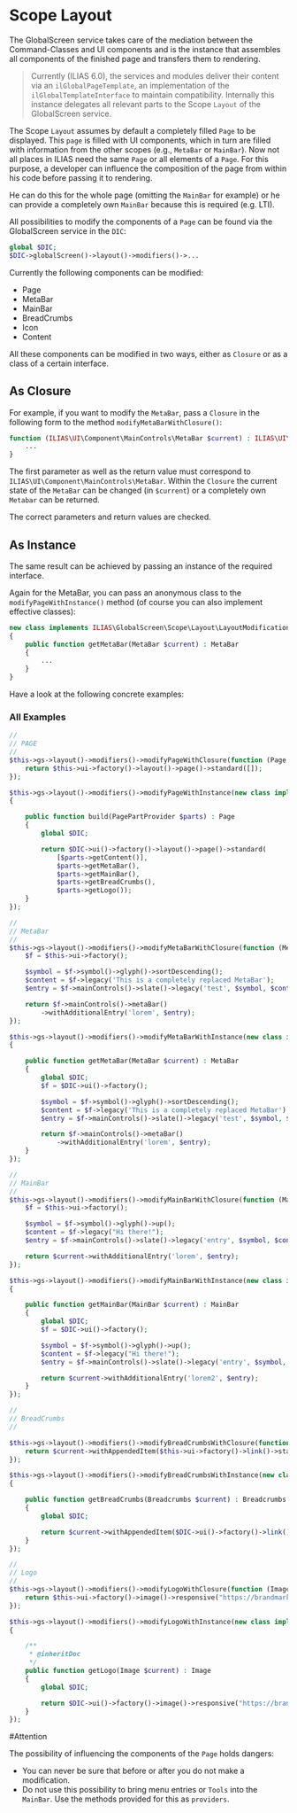 Scope Layout
============
The GlobalScreen service takes care of the mediation between the Command-Classes and UI components and is the instance that assembles all components of the finished page and transfers them to rendering.

> Currently (ILIAS 6.0), the services and modules deliver their content via an `ilGlobalPageTemplate`, an implementation of the `ilGlobalTemplateInterface` to maintain compatibility. Internally this instance delegates all relevant parts to the Scope `Layout` of the GlobalScreen service.

The Scope `Layout` assumes by default a completely filled `Page` to be displayed. This `page` is filled with UI components, which in turn are filled with information from the other scopes (e.g., `MetaBar` or `MainBar`). Now not all places in ILIAS need the same `Page` or all elements of a `Page`.  For this purpose, a developer can influence the composition of the page from within his code before passing it to rendering.

He can do this for the whole page (omitting the `MainBar` for example) or he can provide a completely own `MainBar` because this is required (e.g. LTI).

All possibilities to modify the components of a `Page` can be found via the GlobalScreen service in the `DIC`:

```php
global $DIC;
$DIC->globalScreen()->layout()->modifiers()->...
```

Currently the following components can be modified:
- Page
- MetaBar
- MainBar
- BreadCrumbs
- Icon
- Content

All these components can be modified in two ways, either as `Closure` or as a class of a certain interface.

## As Closure 

For example, if you want to modify the `MetaBar`, pass a `Closure` in the following form to the method `modifyMetaBarWithClosure()`:

```php
function (ILIAS\UI\Component\MainControls\MetaBar $current) : ILIAS\UI\Component\MainControls\MetaBar {
    ...
}
```

The first parameter as well as the return value must correspond to `ILIAS\UI\Component\MainControls\MetaBar`. Within the `Closure` the current state of the `MetaBar` can be changed (in `$current`) or a completely own `Metabar` can be returned.

The correct parameters and return values are checked.

## As Instance
The same result can be achieved by passing an instance of the required interface.

Again for the MetaBar, you can pass an anonymous class to the `modifyPageWithInstance()` method (of course you can also implement effective classes):

```php
new class implements ILIAS\GlobalScreen\Scope\Layout\LayoutModification\MetaBarModifier
{
    public function getMetaBar(MetaBar $current) : MetaBar
    {
        ...
    }
}
```

Have a look at the following concrete examples:

### All Examples
```php
//
// PAGE
//
$this->gs->layout()->modifiers()->modifyPageWithClosure(function (Page $current) : Page {
    return $this->ui->factory()->layout()->page()->standard([]);
});

$this->gs->layout()->modifiers()->modifyPageWithInstance(new class implements PageBuilder
{

    public function build(PagePartProvider $parts) : Page
    {
        global $DIC;

        return $DIC->ui()->factory()->layout()->page()->standard(
            [$parts->getContent()],
            $parts->getMetaBar(),
            $parts->getMainBar(),
            $parts->getBreadCrumbs(),
            $parts->getLogo());
    }
});

//
// MetaBar
//
$this->gs->layout()->modifiers()->modifyMetaBarWithClosure(function (MetaBar $current) : MetaBar {
    $f = $this->ui->factory();

    $symbol = $f->symbol()->glyph()->sortDescending();
    $content = $f->legacy('This is a completely replaced MetaBar');
    $entry = $f->mainControls()->slate()->legacy('test', $symbol, $content);

    return $f->mainControls()->metaBar()
        ->withAdditionalEntry('lorem', $entry);
});

$this->gs->layout()->modifiers()->modifyMetaBarWithInstance(new class implements MetaBarModifier
{

    public function getMetaBar(MetaBar $current) : MetaBar
    {
        global $DIC;
        $f = $DIC->ui()->factory();

        $symbol = $f->symbol()->glyph()->sortDescending();
        $content = $f->legacy('This is a completely replaced MetaBar');
        $entry = $f->mainControls()->slate()->legacy('test', $symbol, $content);

        return $f->mainControls()->metaBar()
            ->withAdditionalEntry('lorem', $entry);
    }
});

//
// MainBar
//
$this->gs->layout()->modifiers()->modifyMainBarWithClosure(function (MainBar $current) : MainBar {
    $f = $this->ui->factory();

    $symbol = $f->symbol()->glyph()->up();
    $content = $f->legacy("Hi there!");
    $entry = $f->mainControls()->slate()->legacy('entry', $symbol, $content);

    return $current->withAdditionalEntry('lorem', $entry);
});

$this->gs->layout()->modifiers()->modifyMainBarWithInstance(new class implements MainBarModifier
{

    public function getMainBar(MainBar $current) : MainBar
    {
        global $DIC;
        $f = $DIC->ui()->factory();

        $symbol = $f->symbol()->glyph()->up();
        $content = $f->legacy("Hi there!");
        $entry = $f->mainControls()->slate()->legacy('entry', $symbol, $content);

        return $current->withAdditionalEntry('lorem2', $entry);
    }
});

//
// BreadCrumbs
//

$this->gs->layout()->modifiers()->modifyBreadCrumbsWithClosure(function (Breadcrumbs $current) : Breadcrumbs {
    return $current->withAppendedItem($this->ui->factory()->link()->standard("Additional Item!", "#"));
});

$this->gs->layout()->modifiers()->modifyBreadCrumbsWithInstance(new class implements BreadCrumbsModifier
{

    public function getBreadCrumbs(Breadcrumbs $current) : Breadcrumbs
    {
        global $DIC;

        return $current->withAppendedItem($DIC->ui()->factory()->link()->standard("another Item!", "#"));
    }
});

//
// Logo
//
$this->gs->layout()->modifiers()->modifyLogoWithClosure(function (Image $current) : Image {
    return $this->ui->factory()->image()->responsive("https://brandmark.io/logo-rank/random/apple.png", "ILIAS");
});

$this->gs->layout()->modifiers()->modifyLogoWithInstance(new class implements LogoModifier
{

    /**
     * @inheritDoc
     */
    public function getLogo(Image $current) : Image
    {
        global $DIC;

        return $DIC->ui()->factory()->image()->responsive("https://brandmark.io/logo-rank/random/apple.png", "ILIAS");
    }
});
```

#Attention

The possibility of influencing the components of the `Page` holds dangers:
- You can never be sure that before or after you do not make a modification.
- Do not use this possibility to bring menu entries or `Tools` into the `MainBar`. Use the methods provided for this as `providers`.
